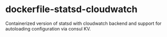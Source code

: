 # dockerfile-statsd-cloudwatch
Containerized version of statsd with cloudwatch backend and support for autoloading configuration via consul KV.
